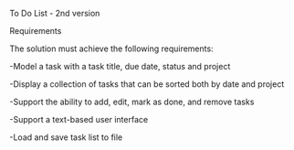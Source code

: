 To Do List - 2nd version 

Requirements

The solution must achieve the following requirements:

-Model a task with a task title, due date, status and project

-Display a collection of tasks that can be sorted both by date and project

-Support the ability to add, edit, mark as done, and remove tasks

-Support a text-based user interface

-Load and save task list to file
